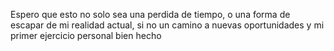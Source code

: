 Espero que esto no solo sea una perdida de tiempo, o una forma de escapar de mi realidad actual, si no un camino a nuevas oportunidades y mi primer ejercicio personal bien hecho 
